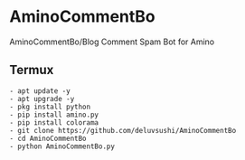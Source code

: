 # AminoCommentBo
AminoCommentBo/Blog Comment Spam Bot for Amino

## Termux
```shell
- apt update -y
- apt upgrade -y
- pkg install python
- pip install amino.py
- pip install colorama
- git clone https://github.com/deluvsushi/AminoCommentBo
- cd AminoCommentBo
- python AminoCommentBo.py
```
